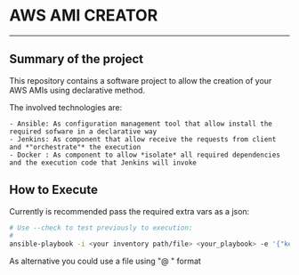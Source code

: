 # AWS AMI CREATOR
---

## Summary of the project

This repository contains a software project to allow the creation of your AWS AMIs using declarative method.

The involved technologies are:

	- Ansible: As configuration management tool that allow install the required sofware in a declarative way 
	- Jenkins: As component that allow receive the requests from client and *"orchestrate"* the execution 
	- Docker : As component to allow *isolate* all required dependencies and the execution code that Jenkins will invoke

## How to Execute

Currently is recommended pass the required extra vars as a json:

```bash
# Use --check to test previously to execution:
#
ansible-playbook -i <your inventory path/file> <your_playbook> -e '{"key_a": <value_a>, .... , "key_z": <value_z>}'
```

As alternative you could use a file using "@ <json file name> " format
